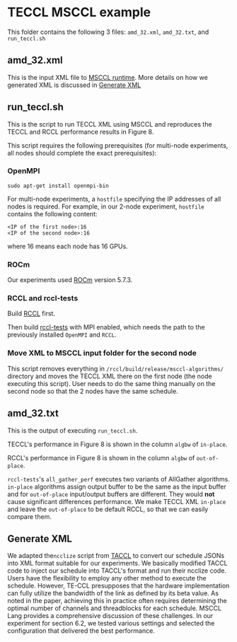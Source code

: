 # TECCL MSCCL example

This folder contains the following 3 files: `amd_32.xml`, `amd_32.txt`, and `run_teccl.sh`

## amd_32.xml
This is the input XML file to [MSCCL runtime](https://github.com/microsoft/msccl). More details on how we generated XML is discussed in [Generate XML](#generate-xml)

## run_teccl.sh
This is the script to run TECCL XML using MSCCL and reproduces the TECCL and RCCL performance results in Figure 8.

This script requires the following prerequisites (for multi-node experiments, all nodes should complete the exact prerequisites):

### OpenMPI
```
sudo apt-get install openmpi-bin
```
For multi-node experiments, a `hostfile` specifying the IP addresses of all nodes is required. For example, in our 2-node experiment, `hostfile` contains the following content:
```
<IP of the first node>:16
<IP of the second node>:16
``` 
where 16 means each node has 16 GPUs.

### ROCm
Our experiments used [ROCm](https://github.com/ROCm/ROCm) version 5.7.3.

### RCCL and rccl-tests
Build [RCCL](https://github.com/ROCm/rccl) first.

Then build [rccl-tests](https://github.com/ROCm/rccl-tests) with MPI enabled, which needs the path to the previously installed `OpenMPI` and `RCCL`.

### Move XML to MSCCL input folder for the second node
This script removes everything in `/rccl/build/release/msccl-algorithms/` directory and moves the TECCL XML there on the first node (the node executing this script). User needs to do the same thing manually on the second node so that the 2 nodes have the same schedule.

## amd_32.txt
This is the output of executing `run_teccl.sh`.

TECCL's performance in Figure 8 is shown in the column  `algbw` of `in-place`.

RCCL's performance in Figure 8 is shown in the column `algbw` of `out-of-place`.

`rccl-tests`'s `all_gather_perf` executes two variants of AllGather algorithms. `in-place` algorithms assign output buffer to be the same as the input buffer and for `out-of-place` input/output buffers are different. They would **not** cause significant differences performance. We make TECCL XML `in-place` and leave the `out-of-place` to be default RCCL, so that we can easily compare them.

## Generate XML
We adapted the`ncclize` script from [TACCL](https://github.com/microsoft/taccl/blob/main/taccl/ncclize.py) to convert our schedule JSONs into XML format suitable for our experiments. We basically modified TACCL code to inject our schedule into TACCL's format and run their ncclize code. Users have the flexibility to employ any other method to execute the schedule. However, TE-CCL presupposes that the hardware implementation can fully utilize the bandwidth of the link as defined by its beta value. As noted in the paper, achieving this in practice often requires determining the optimal number of channels and threadblocks for each schedule. MSCCL Lang provides a comprehensive discussion of these challenges. In our experiment for section 6.2, we tested various settings and selected the configuration that delivered the best performance. 